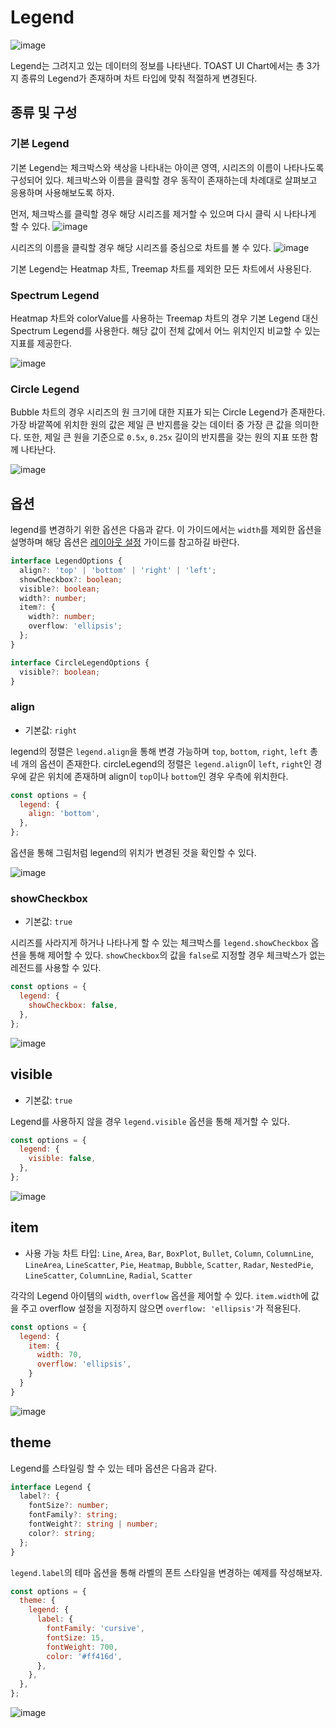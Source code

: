 # Legend

![image](https://user-images.githubusercontent.com/35371660/102162975-8d9c9880-3ecd-11eb-9250-60249d4383ce.png)

Legend는 그려지고 있는 데이터의 정보를 나타낸다. TOAST UI Chart에서는 총 3가지 종류의 Legend가 존재하며 차트 타입에 맞춰 적절하게 변경된다.

## 종류 및 구성

### 기본 Legend

기본 Legend는 체크박스와 색상을 나타내는 아이콘 영역, 시리즈의 이름이 나타나도록 구성되어 있다. 체크박스와 이름을 클릭할 경우 동작이 존재하는데 차례대로 살펴보고 응용하며 사용해보도록 하자.

먼저, 체크박스를 클릭할 경우 해당 시리즈를 제거할 수 있으며 다시 클릭 시 나타나게 할 수 있다.
![image](https://user-images.githubusercontent.com/35371660/102163730-6befe100-3ece-11eb-9cdd-99ee688bc78e.png)

시리즈의 이름을 클릭할 경우 해당 시리즈를 중심으로 차트를 볼 수 있다.
![image](https://user-images.githubusercontent.com/35371660/102164732-b2ddd680-3ece-11eb-8e87-7757e8edbbdb.png)

기본 Legend는 Heatmap 차트, Treemap 차트를 제외한 모든 차트에서 사용된다.

### Spectrum Legend

Heatmap 차트와 colorValue를 사용하는 Treemap 차트의 경우 기본 Legend 대신 Spectrum Legend를 사용한다. 해당 값이 전체 값에서 어느 위치인지 비교할 수 있는 지표를 제공한다.

![image](https://user-images.githubusercontent.com/35371660/102166614-d48b8d80-3ecf-11eb-954c-d994c5370759.png)

### Circle Legend

Bubble 차트의 경우 시리즈의 원 크기에 대한 지표가 되는 Circle Legend가 존재한다. 가장 바깥쪽에 위치한 원의 값은 제일 큰 반지름을 갖는 데이터 중 가장 큰 값을 의미한다. 또한, 제일 큰 원을 기준으로 `0.5x`, `0.25x` 길이의 반지름을 갖는 원의 지표 또한 함께 나타난다.

![image](https://user-images.githubusercontent.com/35371660/102166826-62677880-3ed0-11eb-9a47-6273c32f8a1b.png)

## 옵션

legend를 변경하기 위한 옵션은 다음과 같다. 이 가이드에서는 `width`를 제외한 옵션을 설명하며 해당 옵션은 [레이아웃 설정](./common-layout-options.md) 가이드를 참고하길 바란다.

```ts
interface LegendOptions {
  align?: 'top' | 'bottom' | 'right' | 'left';
  showCheckbox?: boolean;
  visible?: boolean;
  width?: number;
  item?: {
    width?: number;
    overflow: 'ellipsis';
  };
}

interface CircleLegendOptions {
  visible?: boolean;
}
```

### align

- 기본값: `right`

legend의 정렬은 `legend.align`을 통해 변경 가능하며 `top`, `bottom`, `right`, `left` 총 네 개의 옵션이 존재한다. circleLegend의 정렬은 `legend.align`이 `left`, `right`인 경우에 같은 위치에 존재하며 align이 `top`이나 `bottom`인 경우 우측에 위치한다.

```js
const options = {
  legend: {
    align: 'bottom',
  },
};
```

옵션을 통해 그림처럼 legend의 위치가 변경된 것을 확인할 수 있다.

![image](https://user-images.githubusercontent.com/35371660/102162447-8cb73700-3ecc-11eb-978b-b7deaa56c7e8.png)

### showCheckbox

- 기본값: `true`

시리즈를 사라지게 하거나 나타나게 할 수 있는 체크박스를 `legend.showCheckbox` 옵션을 통해 제어할 수 있다. `showCheckbox`의 값을 `false`로 지정할 경우 체크박스가 없는 레전드를 사용할 수 있다.

```js
const options = {
  legend: {
    showCheckbox: false,
  },
};
```

![image](https://user-images.githubusercontent.com/35371660/102171892-f3435180-3eda-11eb-9acd-0c2b2eb914bb.png)

## visible

- 기본값: `true`

Legend를 사용하지 않을 경우 `legend.visible` 옵션을 통해 제거할 수 있다.

```js
const options = {
  legend: {
    visible: false,
  },
};
```

![image](https://user-images.githubusercontent.com/35371660/102172256-cb082280-3edb-11eb-9b54-d1368b59f662.png)

## item

* 사용 가능 차트 타입: `Line`, `Area`, `Bar`, `BoxPlot`, `Bullet`, `Column`, `ColumnLine`, `LineArea`, `LineScatter`, `Pie`, `Heatmap`, `Bubble`, `Scatter`, `Radar`, `NestedPie`, `LineScatter`, `ColumnLine`, `Radial`, `Scatter`

각각의 Legend 아이템의 `width`, `overflow` 옵션을 제어할 수 있다. `item.width`에 값을 주고 overflow 설정을 지정하지 않으면 `overflow: 'ellipsis'`가 적용된다. 

```js
const options = {
  legend: {
    item: {
      width: 70,
      overflow: 'ellipsis',
    }
  }
}
```

![image](https://user-images.githubusercontent.com/35371660/110557485-04bb9300-8184-11eb-925f-89e44f39a7ce.png)

## theme

Legend를 스타일링 할 수 있는 테마 옵션은 다음과 같다.

```ts
interface Legend {
  label?: {
    fontSize?: number;
    fontFamily?: string;
    fontWeight?: string | number;
    color?: string;
  };
}
```

`legend.label`의 테마 옵션을 통해 라벨의 폰트 스타일을 변경하는 예제를 작성해보자.

```js
const options = {
  theme: {
    legend: {
      label: {
        fontFamily: 'cursive',
        fontSize: 15,
        fontWeight: 700,
        color: '#ff416d',
      },
    },
  },
};
```

![image](https://user-images.githubusercontent.com/35371660/102173097-a319be80-3edd-11eb-8e94-1ba97e3182d9.png)

